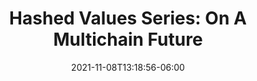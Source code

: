 ---
title: "Hashed Values Series: On A Multichain Future"
date: 2021-11-08T13:18:56-06:00
draft: false
---